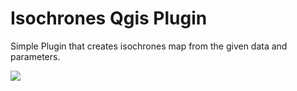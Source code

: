 Isochrones Qgis Plugin
=======

Simple Plugin that creates isochrones map from the given data and parameters.

![](https://cdn.rawgit.com/Samweli/isochrones_plugin/master/resources/img/examples/isochrone.png)
